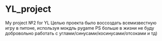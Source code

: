# YL_project
My project №2 for YL
Целью проекта было воссоздать всемизвестную игру в питоне, используя мокдль pygame
PS больше в жизни не буду добровольно работать с углами/синусами/косинусами/отсоками и тд)
